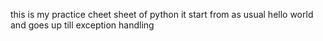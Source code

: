 this is my practice cheet sheet of python it start from as usual hello world and goes up till exception handling

